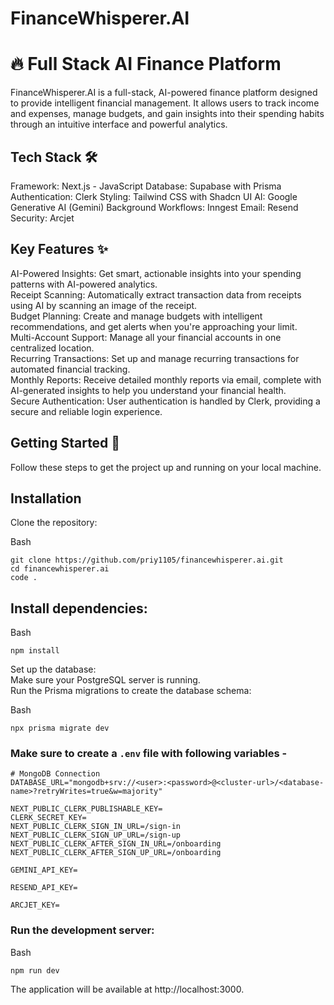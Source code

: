 
# FinanceWhisperer.AI
# 🔥 Full Stack AI Finance Platform 

FinanceWhisperer.AI is a full-stack, AI-powered finance platform designed to provide intelligent financial management. It allows users to track income and expenses, manage budgets, and gain insights into their spending habits through an intuitive interface and powerful analytics.

## Tech Stack 🛠️
Framework: Next.js - JavaScript
Database: Supabase with Prisma
Authentication: Clerk
Styling: Tailwind CSS with Shadcn UI
AI: Google Generative AI (Gemini)
Background Workflows: Inngest
Email: Resend
Security: Arcjet

## Key Features ✨
AI-Powered Insights: Get smart, actionable insights into your spending patterns with AI-powered analytics.   
Receipt Scanning: Automatically extract transaction data from receipts using AI by scanning an image of the receipt.   
Budget Planning: Create and manage budgets with intelligent recommendations, and get alerts when you're approaching your limit.   
Multi-Account Support: Manage all your financial accounts in one centralized location.    
Recurring Transactions: Set up and manage recurring transactions for automated financial tracking.    
Monthly Reports: Receive detailed monthly reports via email, complete with AI-generated insights to help you understand your financial health.    
Secure Authentication: User authentication is handled by Clerk, providing a secure and reliable login experience.     


## Getting Started 🚀
Follow these steps to get the project up and running on your local machine.

## Installation
Clone the repository:

Bash
```
git clone https://github.com/priy1105/financewhisperer.ai.git
cd financewhisperer.ai
code .
```

## Install dependencies:

Bash
```
npm install
```
Set up the database:   
Make sure your PostgreSQL server is running.   
Run the Prisma migrations to create the database schema:   

Bash
```
npx prisma migrate dev
```


### Make sure to create a `.env` file with following variables -

```
# MongoDB Connection
DATABASE_URL="mongodb+srv://<user>:<password>@<cluster-url>/<database-name>?retryWrites=true&w=majority"

NEXT_PUBLIC_CLERK_PUBLISHABLE_KEY=
CLERK_SECRET_KEY=
NEXT_PUBLIC_CLERK_SIGN_IN_URL=/sign-in
NEXT_PUBLIC_CLERK_SIGN_UP_URL=/sign-up
NEXT_PUBLIC_CLERK_AFTER_SIGN_IN_URL=/onboarding
NEXT_PUBLIC_CLERK_AFTER_SIGN_UP_URL=/onboarding

GEMINI_API_KEY=

RESEND_API_KEY=

ARCJET_KEY=
```

### Run the development server:

Bash
```
npm run dev
```

The application will be available at http://localhost:3000.
